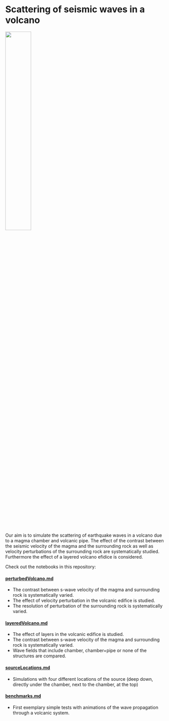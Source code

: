 # Scattering of seismic waves in a volcano
<img src="https://user-images.githubusercontent.com/64535952/148927258-66d6e988-cee7-42b7-8d7b-21e9feefdd47.PNG" width="40%">

Our aim is to simulate the scattering of earthquake waves in a volcano due to a magma chamber and volcanic pipe.
The effect of the contrast between the seismic velocity of the magma and the surrounding rock as well as velocity perturbations of the surrounding rock are systematically studied. Furthermore the effect of a layered volcano efidice is considered.

Check out the notebooks in this repository:

#### [perturbedVolcano.md](/perturbedVolcano.md) 
- The contrast between s-wave velocity of the magma and surrounding rock is systematically varied.
- The effect of velocity perturbation in the volcanic edifice is studied.
- The resolution of perturbation of the surrounding rock is systematically varied.


#### [layeredVolcano.md](/layeredVolcano.md)
- The effect of layers in the volcanic edifice is studied. 
- The contrast between s-wave velocity of the magma and surrounding rock is systematically varied.
- Wave fields that include chamber, chamber+pipe or none of the structures are compared.

#### [sourceLocations.md](/sourceLocations.md)
- Simulations with four different locations of the source (deep down, directly under the chamber, next to the chamber, at the top)

#### [benchmarks.md](/benchmarks.md) 
- First exemplary simple tests with animations of the wave propagation through a volcanic system.

